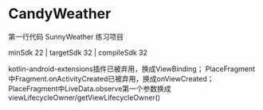 # CandyWeather
第一行代码 SunnyWeather 练习项目

minSdk 22 | targetSdk 32 | compileSdk 32

kotlin-android-extensions插件已被弃用，换成ViewBinding；
PlaceFragment中Fragment.onActivityCreated已被弃用，换成onViewCreated；
PlaceFragment中LiveData.observe第一个参数换成viewLifecycleOwner/getViewLifecycleOwner()